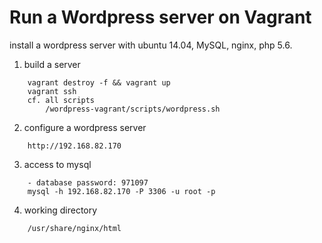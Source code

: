 # Run a Wordpress server on Vagrant

install a wordpress server with ubuntu 14.04, MySQL, nginx, php 5.6. 

1. build a server
```
	vagrant destroy -f && vagrant up
	vagrant ssh
	cf. all scripts
		/wordpress-vagrant/scripts/wordpress.sh
```

2. configure a wordpress server
```
	http://192.168.82.170
```
	
3. access to mysql
```
	- database password: 971097
	mysql -h 192.168.82.170 -P 3306 -u root -p
```

4. working directory
```
	/usr/share/nginx/html 
```
